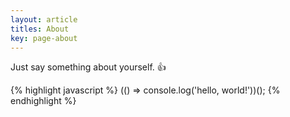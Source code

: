 ```yaml
---
layout: article
titles: About
key: page-about
---
```


Just say something about yourself. 👍

{% highlight javascript %} (() => console.log('hello, world!'))(); {% endhighlight %}
